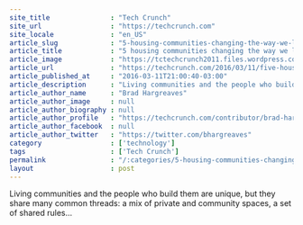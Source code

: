 ```yaml
---
site_title               : "Tech Crunch"
site_url                 : "https://techcrunch.com"
site_locale              : "en_US"
article_slug             : "5-housing-communities-changing-the-way-we-live"
article_title            : "5 housing communities changing the way we live"
article_image            : "https://tctechcrunch2011.files.wordpress.com/2016/03/monopolyhouses.jpg?w=764&h=400&crop=1"
article_url              : "https://techcrunch.com/2016/03/11/five-housing-communities-changing-the-way-we-live/"
article_published_at     : "2016-03-11T21:00:40-03:00"
article_description      : "Living communities and the people who build them are unique, but they share many common threads: a mix of private and community spaces, a set of shared rules..."
article_author_name      : "Brad Hargreaves"
article_author_image     : null
article_author_biography : null
article_author_profile   : "https://techcrunch.com/contributor/brad-hargreaves/"
article_author_facebook  : null
article_author_twitter   : "https://twitter.com/bhargreaves"
category                 : ['technology']
tags                     : ['Tech Crunch']
permalink                : "/:categories/5-housing-communities-changing-the-way-we-live/"
layout                   : post
---
```


Living communities and the people who build them are unique, but they share many common threads: a mix of private and community spaces, a set of shared rules...
